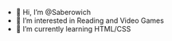 - 👋 Hi, I’m @Saberowich
- 👀 I’m interested in Reading and Video Games
- 🌱 I’m currently learning HTML/CSS




